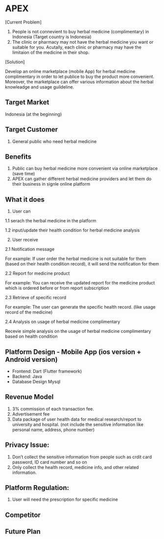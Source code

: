 # APEX

[Current Problem]
1. People is not connevient to buy herbal medicine (complimentary) in Indonesia (Target country is Indonesia)
2. The clinic or pharmacy may not have the herbal medicine you want or suitable for you. Acutally, 
each clinic or pharmacy may have the limitaion of the medicine in their shop.
 
[Solution]

Develop an online marketplace (mobile App) for herbal medicine complimentary in order to let publice to buy the product more convenient.
Moreover, the marketplace can offer various information about the herbal knowleadge and usage guildeline.
 
## Target Market
Indonesia (at the beginning)

## Target Customer
1. General public who need herbal medicine

## Benefits
1. Public can buy herbal medicine more convenient via online marketplace (save time)
2. APEX can gather different herbal medicine providers and let them do their business in signle online platform 
 
## What it does
1. User can 

1.1 serach the herbal medicine in the platform 

1.2 input/update their health condition for herbal medicine analysis

 
2. User receive

2.1 Notification message

For example:
If user order the herbal medicine is not suitable for them (based on their health condition record), it will send the notification for them 
 
2.2 Report for medicine product

For example:
You can receive the updated report for the medicine product which is ordered before or from report subscription 
 
2.3 Retrieve of specific record

For example:
The user can generate the specific health record. (like usage record of the medicine) 

2.4 Analysis on usage of herbal medicine complimentary 

Recevie simple analysis on the usage of herbal medicine complimentary based on health condition

## Platform Design - Mobile App (ios version + Android version)
* Frontend: Dart (Flutter framework)
* Backend: Java
* Database Design Mysql

## Revenue Model
1. 3% commission of each transaction fee.
2. Advertisement fee
3. Data package of user health data for medical research/report to university and hospital. (not include the sensitive information like personal name, address, phone number)

## Privacy Issue:
1. Don’t collect the sensitive information from people such as crdit card password, ID card number and so on
2. Only collect the health record, medicine info, and other related information.

## Platform Regulation:
1. User will need the prescription for specific medicine

## Competitor

## Future Plan



